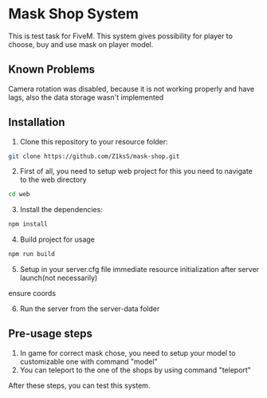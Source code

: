 # Mask Shop System

This is test task for FiveM. This system gives possibility for player to choose, buy and use mask on player model.

## Known Problems

Camera rotation was disabled, because it is not working properly and have lags, also the data storage wasn't implemented

## Installation

1. Clone this repository to your resource folder:
```bash 
git clone https://github.com/Z1ksS/mask-shop.git
```

2. First of all, you need to setup web project for this you need to navigate to the web directory

```bash 
cd web
```

3. Install the dependencies:

```bash
npm install
```

4. Build project for usage

```bash
npm run build
```

5. Setup in your server.cfg file immediate resource initialization after server launch(not necessarily)

ensure coords

6. Run the server from the server-data folder

## Pre-usage steps

1. In game for correct mask chose, you need to setup your model to customizable one with command "model" 
2. You can teleport to the one of the shops by using command "teleport"

After these steps, you can test this system.